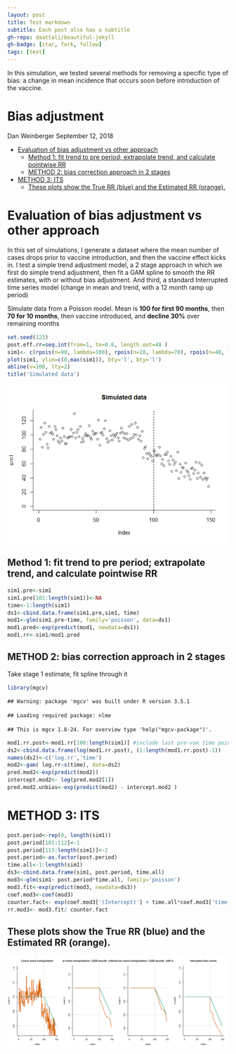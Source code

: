 ```yaml
---
layout: post
title: Test markdown
subtitle: Each post also has a subtitle
gh-repo: daattali/beautiful-jekyll
gh-badge: [star, fork, follow]
tags: [test]
---
```


In this simulation, we tested several methods for removing a specific type of bias: a change in mean incidence that occurs soon before introduction of the vaccine.

Bias adjustment
================
Dan Weinberger
September 12, 2018

-   [Evaluation of bias adjustment vs other approach](#evaluation-of-bias-adjustment-vs-other-approach)
    -   [Method 1: fit trend to pre period; extrapolate trend, and calculate pointwise RR](#method-1-fit-trend-to-pre-period-extrapolate-trend-and-calculate-pointwise-rr)
    -   [METHOD 2: bias correction approach in 2 stages](#method-2-bias-correction-approach-in-2-stages)
-   [METHOD 3: ITS](#method-3-its)
    -   [These plots show the True RR (blue) and the Estimated RR (orange).](#these-plots-show-the-true-rr-blue-and-the-estimated-rr-orange.)

Evaluation of bias adjustment vs other approach
===============================================

In this set of simulations, I generate a dataset where the mean number of cases drops prior to vaccine introduction, and then the vaccine effect kicks in. I test a simple trend adjustment model, a 2 stage approach in which we first do simple trend adjustment, then fit a GAM spline to smooth the RR estimates, with or without bias adjustment. And third, a standard Interrupted time series model (change in mean and trend, with a 12 month ramp up period)

Simulate data from a Poisson model. Mean is **100 for first 90 months**, then **70 for 10 months**, then vaccine introduced, and **decline 30%** over remaining months

``` r
set.seed(123)
post.eff.rr=seq.int(from=1, to=0.6, length.out=48 )
sim1<- c(rpois(n=90, lambda=100), rpois(n=10, lambda=70), rpois(n=48, lambda=70*post.eff.rr))
plot(sim1, ylim=c(0,max(sim1)), bty='l', bty='l')
abline(v=100, lty=2)
title('Simulated data')
```

![](simulate_unbiasing_method_files/figure-markdown_github/unnamed-chunk-1-1.png)

Method 1: fit trend to pre period; extrapolate trend, and calculate pointwise RR
--------------------------------------------------------------------------------

``` r
sim1.pre<-sim1
sim1.pre[101:length(sim1)]<-NA
time<-1:length(sim1)
ds1<-cbind.data.frame(sim1.pre,sim1, time)
mod1<-glm(sim1.pre~time, family='poisson', data=ds1)
mod1.pred<-exp(predict(mod1, newdata=ds1))
mod1.rr<-sim1/mod1.pred
```

METHOD 2: bias correction approach in 2 stages
----------------------------------------------

Take stage 1 estimate, fit spline through it

``` r
library(mgcv)
```

    ## Warning: package 'mgcv' was built under R version 3.5.1

    ## Loading required package: nlme

    ## This is mgcv 1.8-24. For overview type 'help("mgcv-package")'.

``` r
mod1.rr.post<-mod1.rr[100:length(sim1)] #include last pre-vax time point
ds2<-cbind.data.frame(log(mod1.rr.post), (1:length(mod1.rr.post)-1))
names(ds2)<-c('log.rr','time')
mod2<-gam( log.rr~s(time), data=ds2)
pred.mod2<-exp(predict(mod2))
intercept.mod2<- log(pred.mod2[1])
pred.mod2.unbias<-exp(predict(mod2) - intercept.mod2 )
```

METHOD 3: ITS
=============

``` r
post.period<-rep(0, length(sim1))
post.period[101:112]<-1
post.period[113:length(sim1)]<-2
post.period<-as.factor(post.period)
time.all<-1:length(sim1)
ds3<-cbind.data.frame(sim1, post.period, time.all)
mod3<-glm(sim1~ post.period*time.all, family='poisson')
mod3.fit<-exp(predict(mod3, newdata=ds3))
coef.mod3<-coef(mod3)
counter.fact<- exp(coef.mod3['(Intercept)'] + time.all*coef.mod3['time.all'] )
rr.mod3<- mod3.fit/ counter.fact
```

These plots show the True RR (blue) and the Estimated RR (orange).
------------------------------------------------------------------

![](simulate_unbiasing_method_files/figure-markdown_github/unnamed-chunk-5-1.png)
